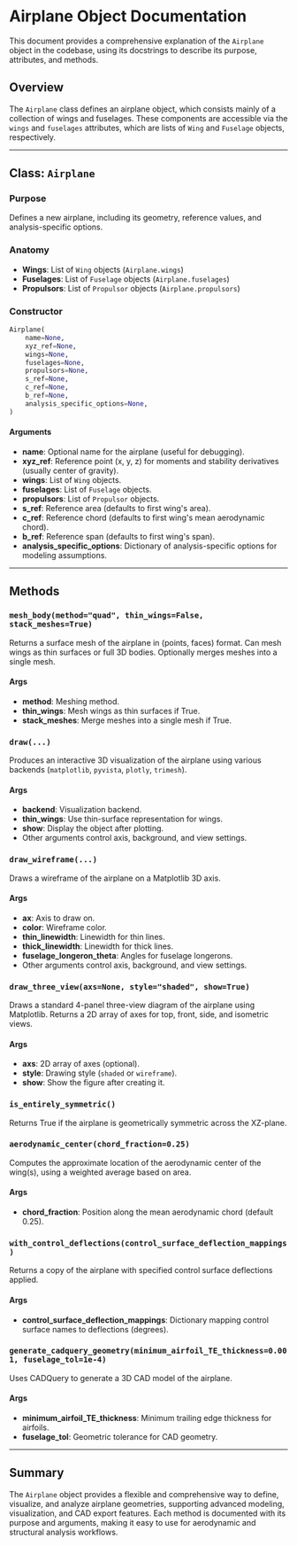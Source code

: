 # Airplane Object Documentation

This document provides a comprehensive explanation of the `Airplane` object in the codebase, using its docstrings to describe its purpose, attributes, and methods.

## Overview

The `Airplane` class defines an airplane object, which consists mainly of a collection of wings and fuselages. These components are accessible via the `wings` and `fuselages` attributes, which are lists of `Wing` and `Fuselage` objects, respectively.

---

## Class: `Airplane`

### Purpose
Defines a new airplane, including its geometry, reference values, and analysis-specific options.

### Anatomy
- **Wings**: List of `Wing` objects (`Airplane.wings`)
- **Fuselages**: List of `Fuselage` objects (`Airplane.fuselages`)
- **Propulsors**: List of `Propulsor` objects (`Airplane.propulsors`)

### Constructor
```python
Airplane(
    name=None,
    xyz_ref=None,
    wings=None,
    fuselages=None,
    propulsors=None,
    s_ref=None,
    c_ref=None,
    b_ref=None,
    analysis_specific_options=None,
)
```
#### Arguments
- **name**: Optional name for the airplane (useful for debugging).
- **xyz_ref**: Reference point (x, y, z) for moments and stability derivatives (usually center of gravity).
- **wings**: List of `Wing` objects.
- **fuselages**: List of `Fuselage` objects.
- **propulsors**: List of `Propulsor` objects.
- **s_ref**: Reference area (defaults to first wing's area).
- **c_ref**: Reference chord (defaults to first wing's mean aerodynamic chord).
- **b_ref**: Reference span (defaults to first wing's span).
- **analysis_specific_options**: Dictionary of analysis-specific options for modeling assumptions.

---

## Methods

### `mesh_body(method="quad", thin_wings=False, stack_meshes=True)`
Returns a surface mesh of the airplane in (points, faces) format. Can mesh wings as thin surfaces or full 3D bodies. Optionally merges meshes into a single mesh.

#### Args
- **method**: Meshing method.
- **thin_wings**: Mesh wings as thin surfaces if True.
- **stack_meshes**: Merge meshes into a single mesh if True.

### `draw(...)`
Produces an interactive 3D visualization of the airplane using various backends (`matplotlib`, `pyvista`, `plotly`, `trimesh`).

#### Args
- **backend**: Visualization backend.
- **thin_wings**: Use thin-surface representation for wings.
- **show**: Display the object after plotting.
- Other arguments control axis, background, and view settings.

### `draw_wireframe(...)`
Draws a wireframe of the airplane on a Matplotlib 3D axis.

#### Args
- **ax**: Axis to draw on.
- **color**: Wireframe color.
- **thin_linewidth**: Linewidth for thin lines.
- **thick_linewidth**: Linewidth for thick lines.
- **fuselage_longeron_theta**: Angles for fuselage longerons.
- Other arguments control axis, background, and view settings.

### `draw_three_view(axs=None, style="shaded", show=True)`
Draws a standard 4-panel three-view diagram of the airplane using Matplotlib. Returns a 2D array of axes for top, front, side, and isometric views.

#### Args
- **axs**: 2D array of axes (optional).
- **style**: Drawing style (`shaded` or `wireframe`).
- **show**: Show the figure after creating it.

### `is_entirely_symmetric()`
Returns True if the airplane is geometrically symmetric across the XZ-plane.

### `aerodynamic_center(chord_fraction=0.25)`
Computes the approximate location of the aerodynamic center of the wing(s), using a weighted average based on area.

#### Args
- **chord_fraction**: Position along the mean aerodynamic chord (default 0.25).

### `with_control_deflections(control_surface_deflection_mappings)`
Returns a copy of the airplane with specified control surface deflections applied.

#### Args
- **control_surface_deflection_mappings**: Dictionary mapping control surface names to deflections (degrees).

### `generate_cadquery_geometry(minimum_airfoil_TE_thickness=0.001, fuselage_tol=1e-4)`
Uses CADQuery to generate a 3D CAD model of the airplane.

#### Args
- **minimum_airfoil_TE_thickness**: Minimum trailing edge thickness for airfoils.
- **fuselage_tol**: Geometric tolerance for CAD geometry.

---

## Summary
The `Airplane` object provides a flexible and comprehensive way to define, visualize, and analyze airplane geometries, supporting advanced modeling, visualization, and CAD export features. Each method is documented with its purpose and arguments, making it easy to use for aerodynamic and structural analysis workflows.
